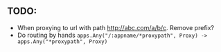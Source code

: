 ## TODO:

- When proxying to url with path http://abc.com/a/b/c. Remove prefix?
- Do routing by hands `apps.Any("/:appname/*proxypath", Proxy) -> apps.Any("*proxypath", Proxy)`
